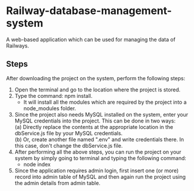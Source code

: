 # Railway-database-management-system

A web-based application which can be used for managing the data of Railways.


## Steps
After downloading the project on the system, perform the following steps:
1. Open the terminal and go to the location where the project is stored.
2. Type the command: npm install.
    - It will install all the modules which are required by the project into a node_modules folder.
3. Since the project also needs MySQL installed on the system, enter your MySQL credentials into the project.
   This can be done in two ways:  
   (a) Directly replace the contents at the appropriate location in the dbService.js file by your MySQL credentials.  
   (b) Or, create another file named ".env" and write credentials there. In this case, don't change the dbService.js file.
4. After performing all the above steps, you can run the project on your system by simply going to terminal and typing the following command:
    + node index
5. Since the application requires admin login, first insert one (or more) record into admin table of MySQL and then again run the project using the admin details from admin table.
